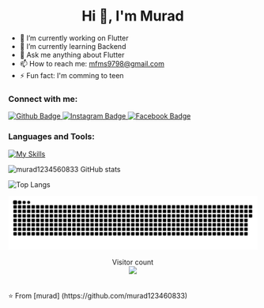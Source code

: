  <h1 align="center">Hi 👋, I'm Murad </h1>

- 🔭 I’m currently working on Flutter
- 🌱 I’m currently learning Backend
- 💬 Ask me anything about Flutter 
- 📫 How to reach me: mfms9798@gmail.com
- ⚡ Fun fact: I'm comming to teen
  
### Connect with me:
<div id="badges">
  <a href="https://github.com/murad123460833">
    <img src="https://img.shields.io/badge/Github-white?style=for-the-badge&logo=Github&logoColor=black" alt="Github Badge"/>
  </a>
   <a href="https://www.instagram.com/_motasim___?igsh=cGMxeXUwaXNneTIz">
    <img src="https://img.shields.io/badge/Instagram-purple?style=for-the-badge&logo=instagram&logoColor=white" alt="Instagram Badge"/>
  </a>
    <a href="https://www.facebook.com/profile.php?id=100061346928340&mibextid=ZbWKwL">
    <img src="https://img.shields.io/badge/Facebook-blue?style=for-the-badge&logo=facebook&logoColor=white" alt="Facebook Badge"/>
    </a>
</div>

### Languages and Tools:
[![My Skills](https://skillicons.dev/icons?i=flutter,dart,firebase,github,git,postman,nodejs,mongodb,c,java&perline=5)](https://skillicons.dev)

![murad1234560833 GitHub stats](https://github-readme-stats.vercel.app/api?username=murad123460833&show_icons=true&theme=dark)

![Top Langs](https://github-readme-stats.vercel.app/api/top-langs/?username=murad123460833&theme=dark)

<a href=#><img src="contributions.svg"></a>

<p align="center">
  Visitor count<br>
  <img src="https://profile-counter.glitch.me/_murad123460833/count.svg" />
</p>
<br>
⭐️ From [murad] (https://github.com/murad123460833)
